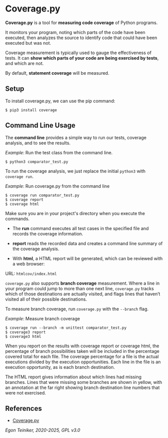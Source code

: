 # Coverage.py

**Coverage.py** is a tool for **measuring code coverage** of Python programs. 

It monitors your program, noting which parts of the code have been executed, 
then analyzes the source to identify code that could have been executed but was not.

Coverage measurement is typically used to gauge the effectiveness of tests. 
It can **show which parts of your code are being exercised by tests**, and which are not.

By default, **statement coverage** will be measured.


## Setup

To install coverage.py, we can use the pip command:
```
$ pip3 install coverage
```

## Command Line Usage

The **command line** provides a simple way to run our tests, coverage analysis, and to see the results.

_Example_: Run the test class from the command line.
```
$ python3 comparator_test.py 
```

To run the coverage analysis, we just replace the initial `python3` with `coverage run`.

_Example_: Run coverage.py from the command line
```
$ coverage run comparator_test.py
$ coverage report 
$ coverage html
```
Make sure you are in your project's directory when you execute the commands.
* The **run** command executes all test cases in the specified file and records the coverage
information. 

* **report** reads the recorded data and creates a command line summary of the 
coverage analysis.

* With **html**, a HTML report will be generated, which can be reviewed with a web browser:
 
URL: `htmlcov/index.html` 

`coverage.py` also supports **branch coverage** measurement. 
Where a line in your program could jump to more than one next line, `coverage.py` tracks 
which of those destinations are actually visited, and flags lines that haven’t visited 
all of their possible destinations.

To measure branch coverage, run `coverage.py` with the `--branch` flag.

_Example_: Measure branch coverage
```
$ coverage run --branch -m unittest comparator_test.py
$ coverage3 report 
$ coverage3 html
```
When you report on the results with coverage report or coverage html, 
the percentage of branch possibilities taken will be included in the 
percentage covered total for each file. The coverage percentage for a 
file is the actual executions divided by the execution opportunities. 
Each line in the file is an execution opportunity, as is each branch destination.

The HTML report gives information about which lines had missing branches. 
Lines that were missing some branches are shown in yellow, with an annotation 
at the far right showing branch destination line numbers that were not exercised.


## References

* [Coverage.py](https://coverage.readthedocs.io/en/6.3.2/)

*Egon Teiniker, 2020-2025, GPL v3.0*
